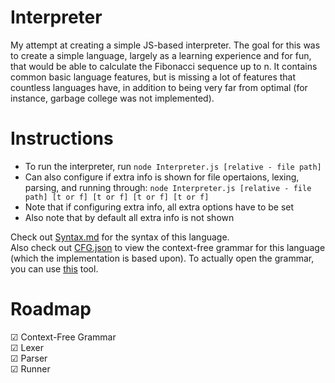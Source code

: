 # Interpreter
 My attempt at creating a simple JS-based interpreter. The goal for this was to create a simple language, largely as a learning experience and for fun, that would be able to calculate the Fibonacci sequence up to n. It contains common basic language features, but is missing a lot of features that countless languages have, in addition to being very far from optimal (for instance, garbage college was not implemented). 

# Instructions
- To run the interpreter, run `node Interpreter.js [relative - file path]`
- Can also configure if extra info is shown for file opertaions, lexing, parsing, and running through: `node Interpreter.js [relative - file path] [t or f] [t or f] [t or f] [t or f]`
- Note that if configuring extra info, all extra options have to be set
- Also note that by default all extra info is not shown

Check out [Syntax.md](Syntax.md) for the syntax of this language.\
Also check out [CFG.json](CFG.json) to view the context-free grammar for this language (which the implementation is based upon). To actually open the grammar, you can use [this](https://github.com/thereisatablehere/CFG_Planner) tool.

# Roadmap
&#9745; Context-Free Grammar\
&#9745; Lexer\
&#9745; Parser\
&#9745; Runner
